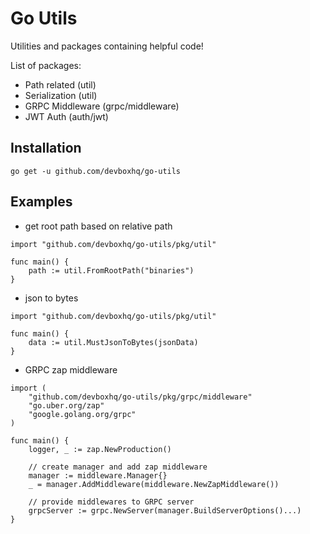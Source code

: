 # Go Utils
Utilities and packages containing helpful code!

List of packages:
- Path related (util)
- Serialization (util)
- GRPC Middleware (grpc/middleware)
- JWT Auth (auth/jwt)

## Installation
```
go get -u github.com/devboxhq/go-utils
```

## Examples
- get root path based on relative path
```golang
import "github.com/devboxhq/go-utils/pkg/util"

func main() {
    path := util.FromRootPath("binaries")
}
```
- json to bytes
```golang
import "github.com/devboxhq/go-utils/pkg/util"

func main() {
    data := util.MustJsonToBytes(jsonData)
}
```
- GRPC zap middleware
```golang
import (
    "github.com/devboxhq/go-utils/pkg/grpc/middleware"
    "go.uber.org/zap"
    "google.golang.org/grpc"
)

func main() {
    logger, _ := zap.NewProduction()

    // create manager and add zap middleware
    manager := middleware.Manager{}
    _ = manager.AddMiddleware(middleware.NewZapMiddleware())

    // provide middlewares to GRPC server
    grpcServer := grpc.NewServer(manager.BuildServerOptions()...)
}
```
